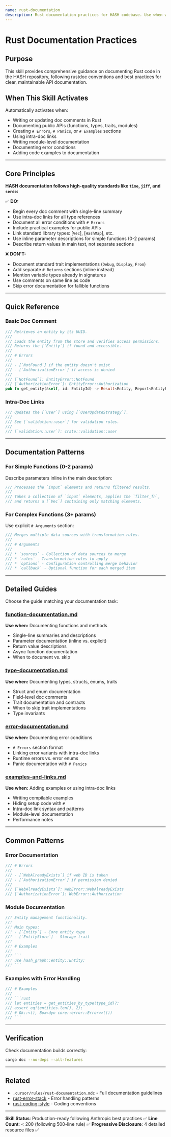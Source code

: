 ```yaml
---
name: rust-documentation
description: Rust documentation practices for HASH codebase. Use when writing doc comments, documenting functions and types, creating error documentation sections, using intra-doc links, documenting traits and modules, writing examples, or following rustdoc conventions.
---
```


# Rust Documentation Practices

## Purpose

This skill provides comprehensive guidance on documenting Rust code in the HASH repository, following rustdoc conventions and best practices for clear, maintainable API documentation.

## When This Skill Activates

Automatically activates when:

- Writing or updating doc comments in Rust
- Documenting public APIs (functions, types, traits, modules)
- Creating `# Errors`, `# Panics`, or `# Examples` sections
- Using intra-doc links
- Writing module-level documentation
- Documenting error conditions
- Adding code examples to documentation

---

## Core Principles

**HASH documentation follows high-quality standards like `time`, `jiff`, and `serde`:**

✅ **DO:**

- Begin every doc comment with single-line summary
- Use intra-doc links for all type references
- Document all error conditions with `# Errors`
- Include practical examples for public APIs
- Link standard library types: [`Vec`], [`HashMap`], etc.
- Use inline parameter descriptions for simple functions (0-2 params)
- Describe return values in main text, not separate sections

❌ **DON'T:**

- Document standard trait implementations (`Debug`, `Display`, `From`)
- Add separate `# Returns` sections (inline instead)
- Mention variable types already in signatures
- Use comments on same line as code
- Skip error documentation for fallible functions

---

## Quick Reference

### Basic Doc Comment

```rust
/// Retrieves an entity by its UUID.
///
/// Loads the entity from the store and verifies access permissions.
/// Returns the [`Entity`] if found and accessible.
///
/// # Errors
///
/// - [`NotFound`] if the entity doesn't exist
/// - [`AuthorizationError`] if access is denied
///
/// [`NotFound`]: EntityError::NotFound
/// [`AuthorizationError`]: EntityError::Authorization
pub fn get_entity(&self, id: EntityId) -> Result<Entity, Report<EntityError>> {
```

### Intra-Doc Links

```rust
/// Updates the [`User`] using [`UserUpdateStrategy`].
///
/// See [`validation::user`] for validation rules.
///
/// [`validation::user`]: crate::validation::user
```

---

## Documentation Patterns

### For Simple Functions (0-2 params)

Describe parameters inline in the main description:

```rust
/// Processes the `input` elements and returns filtered results.
///
/// Takes a collection of `input` elements, applies the `filter_fn`,
/// and returns a [`Vec`] containing only matching elements.
```

### For Complex Functions (3+ params)

Use explicit `# Arguments` section:

```rust
/// Merges multiple data sources with transformation rules.
///
/// # Arguments
///
/// * `sources` - Collection of data sources to merge
/// * `rules` - Transformation rules to apply
/// * `options` - Configuration controlling merge behavior
/// * `callback` - Optional function for each merged item
```

---

## Detailed Guides

Choose the guide matching your documentation task:

### [function-documentation.md](resources/function-documentation.md)

**Use when:** Documenting functions and methods

- Single-line summaries and descriptions
- Parameter documentation (inline vs. explicit)
- Return value descriptions
- Async function documentation
- When to document vs. skip

### [type-documentation.md](resources/type-documentation.md)

**Use when:** Documenting types, structs, enums, traits

- Struct and enum documentation
- Field-level doc comments
- Trait documentation and contracts
- When to skip trait implementations
- Type invariants

### [error-documentation.md](resources/error-documentation.md)

**Use when:** Documenting error conditions

- `# Errors` section format
- Linking error variants with intra-doc links
- Runtime errors vs. error enums
- Panic documentation with `# Panics`

### [examples-and-links.md](resources/examples-and-links.md)

**Use when:** Adding examples or using intra-doc links

- Writing compilable examples
- Hiding setup code with `#`
- Intra-doc link syntax and patterns
- Module-level documentation
- Performance notes

---

## Common Patterns

### Error Documentation

```rust
/// # Errors
///
/// - [`WebAlreadyExists`] if web ID is taken
/// - [`AuthorizationError`] if permission denied
///
/// [`WebAlreadyExists`]: WebError::WebAlreadyExists
/// [`AuthorizationError`]: WebError::Authorization
```

### Module Documentation

```rust
//! Entity management functionality.
//!
//! Main types:
//! - [`Entity`] - Core entity type
//! - [`EntityStore`] - Storage trait
//!
//! # Examples
//!
//! ```
//! use hash_graph::entity::Entity;
//! ```
```

### Examples with Error Handling

```rust
/// # Examples
///
/// ```rust
/// let entities = get_entities_by_type(type_id)?;
/// assert_eq!(entities.len(), 2);
/// # Ok::<(), Box<dyn core::error::Error>>(())
/// ```
```

---

## Verification

Check documentation builds correctly:

```bash
cargo doc --no-deps --all-features
```

---

## Related

- `.cursor/rules/rust-documentation.mdc` - Full documentation guidelines
- [rust-error-stack](../rust-error-stack/SKILL.md) - Error handling patterns
- [rust-coding-style](../rust-coding-style/SKILL.md) - Coding conventions

---

**Skill Status**: Production-ready following Anthropic best practices ✅
**Line Count**: < 200 (following 500-line rule) ✅
**Progressive Disclosure**: 4 detailed resource files ✅
